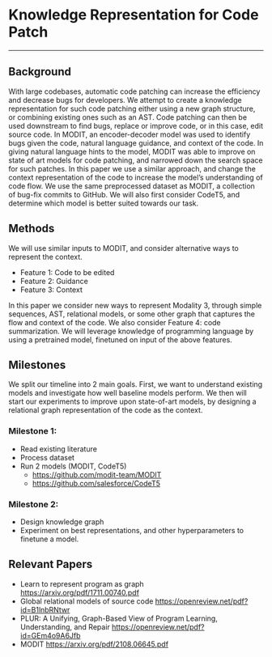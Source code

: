 # Knowledge Representation for Code Patch
---
## Background
With large codebases, automatic code patching can increase the efficiency and decrease bugs for developers. We attempt to create a knowledge representation for such code patching either using a new graph structure, or combining existing ones such as an AST. Code patching can then be used downstream to find bugs, replace or improve code, or in this case, edit source code.
In MODIT, an encoder-decoder model was used to identify bugs given the code, natural language guidance, and context of the code. In giving natural language hints to the model, MODIT was able to improve on state of art models for code patching, and narrowed down the search space for such patches. In this paper we use a similar approach, and change the context representation of the code to increase the model’s understanding of code flow. We use the same preprocessed dataset as MODIT, a collection of bug-fix commits to GitHub. We will also first consider CodeT5, and determine which model is better suited towards our task.

## Methods
We will use similar inputs to MODIT, and consider alternative ways to represent the context.

- Feature 1: Code to be edited
- Feature 2: Guidance
- Feature 3: Context

In this paper we consider new ways to represent Modality 3, through simple sequences, AST, relational models, or some other graph that captures the flow and context of the code. We also consider Feature 4: code summarization. We will leverage knowledge of programming language by using a pretrained model, finetuned on input of the above features.


## Milestones
We split our timeline into 2 main goals. First, we want to understand existing models and investigate how well baseline models perform. We then will start our experiments to improve upon state-of-art models, by designing a relational graph representation of the code as the context.
### Milestone 1:
- Read existing literature
- Process dataset
- Run 2 models (MODIT, CodeT5)  
    - https://github.com/modit-team/MODIT
    - https://github.com/salesforce/CodeT5 

### Milestone 2:
- Design knowledge graph
- Experiment on best representations, and other hyperparameters to finetune a model.

## Relevant Papers
- Learn to represent program as graph https://arxiv.org/pdf/1711.00740.pdf 
- Global relational models of source code https://openreview.net/pdf?id=B1lnbRNtwr 
- PLUR: A Unifying, Graph-Based View of Program Learning, Understanding, and Repair https://openreview.net/pdf?id=GEm4o9A6Jfb 
- MODIT https://arxiv.org/pdf/2108.06645.pdf 
